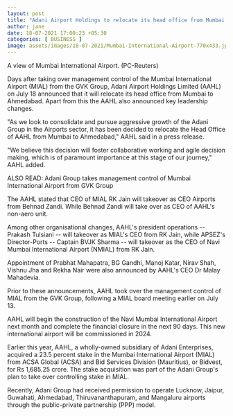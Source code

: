 ```yaml
---
layout: post
title: "Adani Airport Holdings to relocate its head office from Mumbai to Ahmedabad, announces key leadership changes"
author: jane 
date: 18-07-2021 17:00:23 +05:30 
categories: [ BUSINESS ] 
image: assets/images/18-07-2021/Mumbai-International-Airport-770x433.jpg
---
```

A view of Mumbai International Airport. (PC-Reuters)

Days after taking over management control of the Mumbai International Airport (MIAL) from the GVK Group, Adani Airport Holdings Limited (AAHL) on July 18 announced that it will relocate its head office from Mumbai to Ahmedabad. Apart from this the AAHL also announced key leadership changes.

"As we look to consolidate and pursue aggressive growth of the Adani Group in the Airports sector, it has been decided to relocate the Head Office of AAHL from Mumbai to Ahmedabad," AAHL said in a press release.

"We believe this decision will foster collaborative working and agile decision making, which is of paramount importance at this stage of our journey," AAHL added.

ALSO READ: Adani Group takes management control of Mumbai International Airport from GVK Group

The AAHL stated that CEO of MIAL RK Jain will takeover as CEO Airports from Behnad Zandi. While Behnad Zandi will take over as CEO of AAHL's non-aero unit.

Among other organisational changes, AAHL's president operations -- Prakash Tulsiani -- will takeover as MIAL's CEO from RK Jain, while APSEZ's Director-Ports -- Captain BVJK Sharma -- will takeover as the CEO of Navi Mumbai International Airport (NMIAL) from RK Jain.

Appointment of Prabhat Mahapatra, BG Gandhi, Manoj Katar, Nirav Shah, Vishnu Jha and Rekha Nair were also announced by AAHL's CEO Dr Malay Mahadevia.

Prior to these announcements, AAHL took over the management control of MIAL from the GVK Group, following a MIAL board meeting earlier on July 13.

AAHL will begin the construction of the Navi Mumbai International Airport next month and complete the financial closure in the next 90 days. This new international airport will be commissioned in 2024.

Earlier this year, AAHL, a wholly-owned subsidiary of Adani Enterprises, acquired a 23.5 percent stake in the Mumbai International Airport (MIAL) from ACSA Global (ACSA) and Bid Services Division (Mauritius), or Bidvest, for Rs 1,685.25 crore. The stake acquisition was part of the Adani Group's plan to take over controlling stake in MIAL.

Recently, Adani Group had received permission to operate Lucknow, Jaipur, Guwahati, Ahmedabad, Thiruvananthapuram, and Mangaluru airports through the public-private partnership (PPP) model.